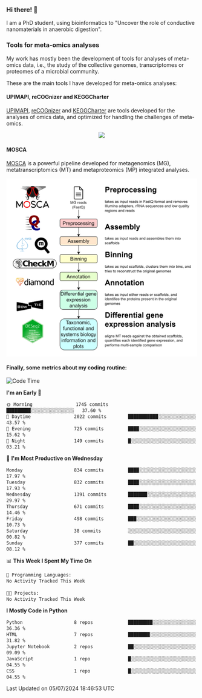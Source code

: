 ### Hi there! 👋

I am a PhD student, using bioinformatics to "Uncover the role of conductive nanomaterials in anaerobic digestion".

### Tools for meta-omics analyses

My work has mostly been the development of tools for analyses of meta-omics data, i.e., the study of the collective genomes, transcriptomes or proteomes of a microbial community.

These are the main tools I have developed for meta-omics analyses:

#### UPIMAPI, reCOGnizer and KEGGCharter

[UPIMAPI](https://github.com/iquasere/UPIMAPI), [reCOGnizer](https://github.com/iquasere/reCOGnizer) and [KEGGCharter](https://github.com/iquasere/KEGGCharter) are tools developed for the analyses of omics data, and optimized for handling the challenges of meta-omics.

<p align="center">
    <img src="assets/annotation_paper.png">
</p>

#### MOSCA

[MOSCA](https://github.com/iquasere/MOSCA) is a powerful pipeline developed for metagenomics (MG), metatranscriptomics (MT) and metaproteomics (MP) integrated analyses.

<p align="center">
    <img src="assets/mosca_workflow.png" align="center" width="700">
</p>


#### Finally, some metrics about my coding routine:

<!--START_SECTION:waka-->
![Code Time](http://img.shields.io/badge/Code%20Time-843%20hrs%2018%20mins-blue)

**I'm an Early 🐤** 

```text
🌞 Morning                1745 commits        █████████░░░░░░░░░░░░░░░░   37.60 % 
🌆 Daytime                2022 commits        ███████████░░░░░░░░░░░░░░   43.57 % 
🌃 Evening                725 commits         ████░░░░░░░░░░░░░░░░░░░░░   15.62 % 
🌙 Night                  149 commits         █░░░░░░░░░░░░░░░░░░░░░░░░   03.21 % 
```
📅 **I'm Most Productive on Wednesday** 

```text
Monday                   834 commits         ████░░░░░░░░░░░░░░░░░░░░░   17.97 % 
Tuesday                  832 commits         ████░░░░░░░░░░░░░░░░░░░░░   17.93 % 
Wednesday                1391 commits        ███████░░░░░░░░░░░░░░░░░░   29.97 % 
Thursday                 671 commits         ████░░░░░░░░░░░░░░░░░░░░░   14.46 % 
Friday                   498 commits         ███░░░░░░░░░░░░░░░░░░░░░░   10.73 % 
Saturday                 38 commits          ░░░░░░░░░░░░░░░░░░░░░░░░░   00.82 % 
Sunday                   377 commits         ██░░░░░░░░░░░░░░░░░░░░░░░   08.12 % 
```


📊 **This Week I Spent My Time On** 

```text
💬 Programming Languages: 
No Activity Tracked This Week

🐱‍💻 Projects: 
No Activity Tracked This Week
```

**I Mostly Code in Python** 

```text
Python                   8 repos             █████████░░░░░░░░░░░░░░░░   36.36 % 
HTML                     7 repos             ████████░░░░░░░░░░░░░░░░░   31.82 % 
Jupyter Notebook         2 repos             ██░░░░░░░░░░░░░░░░░░░░░░░   09.09 % 
JavaScript               1 repo              █░░░░░░░░░░░░░░░░░░░░░░░░   04.55 % 
CSS                      1 repo              █░░░░░░░░░░░░░░░░░░░░░░░░   04.55 % 
```




 Last Updated on 05/07/2024 18:46:53 UTC
<!--END_SECTION:waka-->
